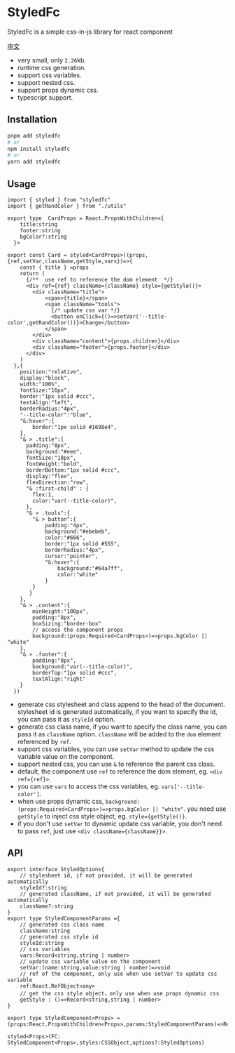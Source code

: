 # StyledFc

StyledFc is a simple css-in-js library for react component

[中文](./readme_CN.md)

- very small, only `2.26`kb.
- runtime css generation.
- support css variables.
- support nested css.
- support props dynamic css.
- typescript support.

## Installation

```bash
pnpm add styledfc
# or
npm install styledfc
# or
yarn add styledfc
```

## Usage

```tsx
import { styled } from "styledfc"
import { getRandColor } from "./utils"

export type  CardProps = React.PropsWithChildren<{
    title:string
    footer:string
    bgColor?:string
  }>

export const Card = styled<CardProps>((props,{ref,setVar,className,getStyle,vars})=>{
    const { title } =props
    return (
      {/**  use ref to reference the dom element  */}
      <div ref={ref} className={className} style={getStyle()}>
        <div className="title">            
            <span>{title}</span>
            <span className="tools">
              {/* update css var */}
              <button onClick={()=>setVar('--title-color',getRandColor())}>Change</button>
            </span>
        </div>
        <div className="content">{props.children}</div>
        <div className="footer">{props.footer}</div>
      </div>
    )
  },{
    position:"relative",
    display:"block",
    width:"100%",
    fontSize:"16px",
    border:"1px solid #ccc",
    textAlign:"left",
    borderRadius:"4px",
    "--title-color":"blue",
    "&:hover":{
        border:"1px solid #1698e4",
    },
    "& > .title":{
      padding:"8px",
      background:"#eee",
      fontSize:"18px",
      fontWeight:"bold",
      borderBottom:"1px solid #ccc",
      display:"flex",
      flexDirection:"row",
      "& :first-child" : {
        flex:1,        
        color:"var(--title-color)",
      },
      "& > .tools":{
        "& > button":{
            padding:"4px",
            background:"#ebebeb",
            color:"#666",
            border:"1px solid #555",
            borderRadius:"4px",
            cursor:"pointer",
            "&:hover":{
                background:"#64a7ff",
                color:"white"
            }
        }   
       }
    },
    "& > .content":{
        minHeight:"100px",
        padding:"8px",
        boxSizing:"border-box"
        // access the component props
        background:(props:Required<CardProps>)=>props.bgColor || "white"
    },
    "& > .footer":{
        padding:"8px",
        background:"var(--title-color)",
        borderTop:"1px solid #ccc",
        textAlign:"right"
    }
  })

```
 
- generate css stylesheet and class append to the head of the document. stylesheet id is generated automatically, if you want to specify the id, you can pass it as `styleId` option.
- generate css class name, if you want to specify the class name, you can pass it as `className` option. `className` will be added to the `dom` element referenced by `ref`.
- support css variables, you can use `setVar` method to update the css variable value on the component.
- support nested css, you can use `&` to reference the parent css class.
- default, the component use `ref` to reference the dom element, eg. `<div ref={ref}>`.
- you can use `vars` to access the css variables, eg. `vars['--title-color']`.
- when use props dynamic css, `background:(props:Required<CardProps>)=>props.bgColor || "white"`. you need use `getStyle` to inject css style object, eg. `style={getStyle()}`.
- if you don't use `setVar` to dynamic update css variable, you don't need to pass `ref`, just use `<div className={className}}>`.
 

## API

```tsx
export interface StyledOptions{
    // stylesheet id, if not provided, it will be generated automatically
    styleId?:string                          
    // generated className, if not provided, it will be generated automatically
    className?:string                       
}
export type StyledComponentParams ={
    // generated css class name
    className:string
    // generated css style id
    styleId:string
    // css variables
    vars:Record<string,string | number>
    // update css variable value on the component
    setVar:(name:string,value:string | number)=>void
    // ref of the component, only use when use setVar to update css variable
    ref:React.RefObject<any>
    // get the css style object，only use when use props dynamic css
    getStyle : ()=>Record<string,string | number>
}

export type StyledComponent<Props> = (props:React.PropsWithChildren<Props>,params:StyledComponentParams)=>React.ReactElement

styled<Props>(FC: StyledComponent<Props>,styles:CSSObject,options?:StyledOptions)

```